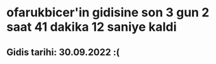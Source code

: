 # ofarukbicer'in gidisine son 3 gun 2 saat 41 dakika 12 saniye kaldi

## Gidis tarihi: 30.09.2022 :(